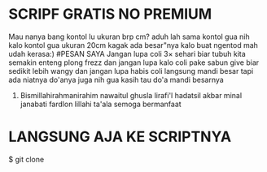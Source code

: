 # SCRIPF GRATIS NO PREMIUM
Mau nanya bang kontol lu ukuran brp cm?
aduh lah sama kontol gua nih
kalo kontol gua ukuran 20cm 
kagak ada besar"nya 
kalo buat ngentod mah udah kerasa:)
#PESAN SAYA
Jangan lupa coli 3× sehari
biar tubuh kita semakin enteng plong frezz
dan jangan lupa kalo coli pake sabun give
biar sedikit lebih wangy
dan jangan lupa habis coli langsung mandi besar
tapi ada niatnya do'anya juga
nih gua kasih tau do'a mandi besarnya
1. Bismillahirahmanirahim nawaitul ghusla
lirafi'l hadatsil akbar minal janabati 
fardlon lillahi ta'ala
semoga bermanfaat
# LANGSUNG AJA KE SCRIPTNYA
$ git clone 


